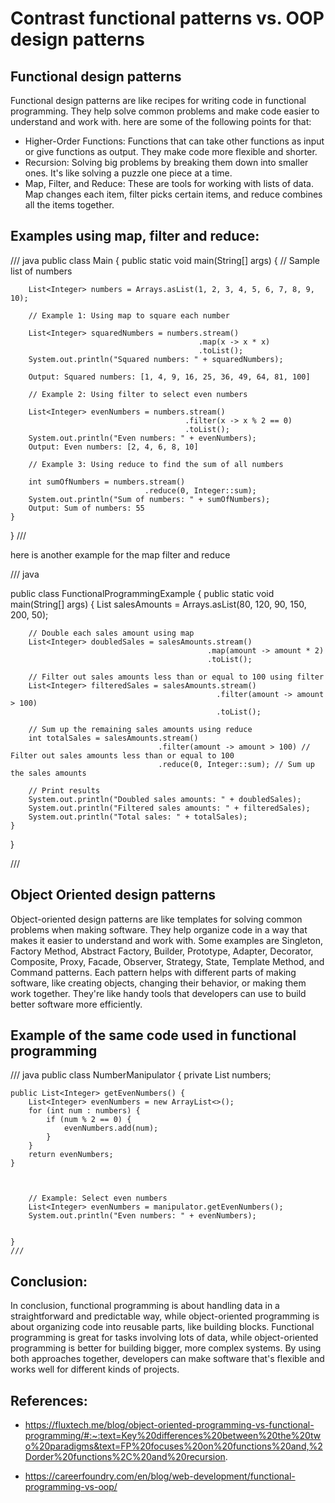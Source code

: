 # Contrast functional patterns vs. OOP design patterns


## Functional design patterns
Functional design patterns are like recipes for writing code in functional programming. They help solve common problems and make code easier to understand and work with. here are some of the following points for that:
* Higher-Order Functions: 
Functions that can take other functions as input or give functions as output. They make code more flexible and shorter.
* Recursion: 
Solving big problems by breaking them down into smaller ones. It's like solving a puzzle one piece at a time.
* Map, Filter, and Reduce: These are tools for working with lists of data. Map changes each item, filter picks certain items, and reduce combines all the items together.

## Examples using map, filter and reduce:
///
java
public class Main {
    public static void main(String[] args) {
        // Sample list of numbers

        List<Integer> numbers = Arrays.asList(1, 2, 3, 4, 5, 6, 7, 8, 9, 10);

        // Example 1: Using map to square each number

        List<Integer> squaredNumbers = numbers.stream()
                                              .map(x -> x * x)
                                              .toList();
        System.out.println("Squared numbers: " + squaredNumbers);

        Output: Squared numbers: [1, 4, 9, 16, 25, 36, 49, 64, 81, 100]

        // Example 2: Using filter to select even numbers

        List<Integer> evenNumbers = numbers.stream()
                                           .filter(x -> x % 2 == 0)
                                           .toList();
        System.out.println("Even numbers: " + evenNumbers);
        Output: Even numbers: [2, 4, 6, 8, 10]

        // Example 3: Using reduce to find the sum of all numbers

        int sumOfNumbers = numbers.stream()
                                  .reduce(0, Integer::sum);
        System.out.println("Sum of numbers: " + sumOfNumbers);
        Output: Sum of numbers: 55
    }
}
///

here is another example for the map filter and reduce

///
java

public class FunctionalProgrammingExample {
    public static void main(String[] args) {
        List<Integer> salesAmounts = Arrays.asList(80, 120, 90, 150, 200, 50);

        // Double each sales amount using map
        List<Integer> doubledSales = salesAmounts.stream()
                                                .map(amount -> amount * 2)
                                                .toList();

        // Filter out sales amounts less than or equal to 100 using filter
        List<Integer> filteredSales = salesAmounts.stream()
                                                  .filter(amount -> amount > 100)
                                                  .toList();

        // Sum up the remaining sales amounts using reduce
        int totalSales = salesAmounts.stream()
                                     .filter(amount -> amount > 100) // Filter out sales amounts less than or equal to 100
                                     .reduce(0, Integer::sum); // Sum up the sales amounts

        // Print results
        System.out.println("Doubled sales amounts: " + doubledSales);
        System.out.println("Filtered sales amounts: " + filteredSales);
        System.out.println("Total sales: " + totalSales);
    }
}

///

## Object Oriented design patterns
Object-oriented design patterns are like templates for solving common problems when making software. They help organize code in a way that makes it easier to understand and work with. Some examples are Singleton, Factory Method, Abstract Factory, Builder, Prototype, Adapter, Decorator, Composite, Proxy, Facade, Observer, Strategy, State, Template Method, and Command patterns. Each pattern helps with different parts of making software, like creating objects, changing their behavior, or making them work together. They're like handy tools that developers can use to build better software more efficiently.

## Example of the same code used in functional programming 
///
java
public class NumberManipulator {
    private List<Integer> numbers;


    public List<Integer> getEvenNumbers() {
        List<Integer> evenNumbers = new ArrayList<>();
        for (int num : numbers) {
            if (num % 2 == 0) {
                evenNumbers.add(num);
            }
        }
        return evenNumbers;
    }

   

        // Example: Select even numbers
        List<Integer> evenNumbers = manipulator.getEvenNumbers();
        System.out.println("Even numbers: " + evenNumbers);

       
    }
    ///


## Conclusion: 
In conclusion, functional programming is about handling data in a straightforward and predictable way, while object-oriented programming is about organizing code into reusable parts, like building blocks. Functional programming is great for tasks involving lots of data, while object-oriented programming is better for building bigger, more complex systems. By using both approaches together, developers can make software that's flexible and works well for different kinds of projects.

## References:
* https://fluxtech.me/blog/object-oriented-programming-vs-functional-programming/#:~:text=Key%20differences%20between%20the%20two%20paradigms&text=FP%20focuses%20on%20functions%20and,%2Dorder%20functions%2C%20and%20recursion.

* https://careerfoundry.com/en/blog/web-development/functional-programming-vs-oop/

